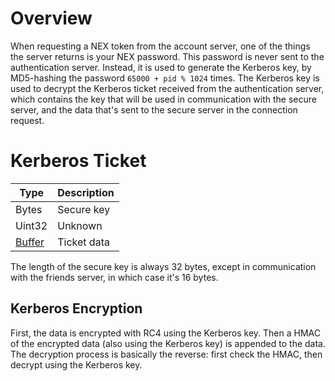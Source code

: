 # Overview
When requesting a NEX token from the account server, one of the things the server returns is your NEX password. This password is never sent to the authentication server. Instead, it is used to generate the Kerberos key, by MD5-hashing the password `65000 + pid % 1024` times. The Kerberos key is used to decrypt the Kerberos ticket received from the authentication server, which contains the key that will be used in communication with the secure server, and the data that's sent to the secure server in the connection request.

# Kerberos Ticket
| Type | Description |
| --- | --- |
| Bytes | Secure key |
| Uint32 | Unknown |
| [Buffer] | Ticket data |

The length of the secure key is always 32 bytes, except in communication with the friends server, in which case it's 16 bytes.

## Kerberos Encryption
First, the data is encrypted with RC4 using the Kerberos key. Then a HMAC of the encrypted data (also using the Kerberos key) is appended to the data. The decryption process is basically the reverse: first check the HMAC, then decrypt using the Kerberos key.

[Buffer]: NEX-Common-Types#buffer